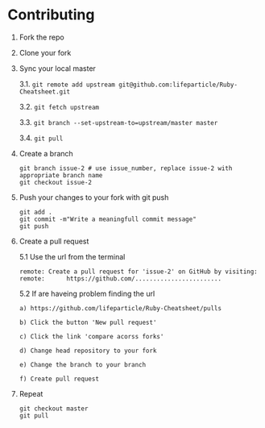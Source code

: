 # Contributing

1. Fork the repo
2. Clone your fork
3. Sync your local master

    3.1. ```git remote add upstream git@github.com:lifeparticle/Ruby-Cheatsheet.git```
    
    3.2. ```git fetch upstream```
    
    3.3. ```git branch --set-upstream-to=upstream/master master```
    
    3.4. ```git pull```
    
4. Create a branch
    ```
    git branch issue-2 # use issue_number, replace issue-2 with appropriate branch name 
    git checkout issue-2
    ```
5. Push your changes to your fork with git push
    ```
    git add .
    git commit -m"Write a meaningfull commit message"
    git push
    ```
6. Create a pull request
  
    5.1 Use the url from the terminal

    ```
    remote: Create a pull request for 'issue-2' on GitHub by visiting:
    remote:      https://github.com/........................
    ```
    
   5.2 If are haveing problem finding the url
   
       a) https://github.com/lifeparticle/Ruby-Cheatsheet/pulls

       b) Click the button 'New pull request'

       c) Click the link 'compare acorss forks'

       d) Change head repository to your fork

       e) Change the branch to your branch

       f) Create pull request
7. Repeat

   ```
   git checkout master
   git pull
   ```

